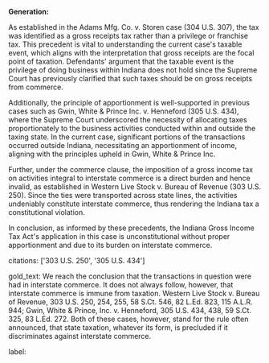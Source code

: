**Generation:**

As established in the Adams Mfg. Co. v. Storen case (304 U.S. 307), the tax was identified as a gross receipts tax rather than a privilege or franchise tax. This precedent is vital to understanding the current case's taxable event, which aligns with the interpretation that gross receipts are the focal point of taxation. Defendants' argument that the taxable event is the privilege of doing business within Indiana does not hold since the Supreme Court has previously clarified that such taxes should be on gross receipts from commerce.

Additionally, the principle of apportionment is well-supported in previous cases such as Gwin, White & Prince Inc. v. Henneford (305 U.S. 434), where the Supreme Court underscored the necessity of allocating taxes proportionately to the business activities conducted within and outside the taxing state. In the current case, significant portions of the transactions occurred outside Indiana, necessitating an apportionment of income, aligning with the principles upheld in Gwin, White & Prince Inc.

Further, under the commerce clause, the imposition of a gross income tax on activities integral to interstate commerce is a direct burden and hence invalid, as established in Western Live Stock v. Bureau of Revenue (303 U.S. 250). Since the ties were transported across state lines, the activities undeniably constitute interstate commerce, thus rendering the Indiana tax a constitutional violation.

In conclusion, as informed by these precedents, the Indiana Gross Income Tax Act's application in this case is unconstitutional without proper apportionment and due to its burden on interstate commerce.

citations: ['303 U.S. 250', '305 U.S. 434']

gold_text: We reach the conclusion that the transactions in question were had in interstate commerce. It does not always follow, however, that interstate commerce is immune from taxation. Western Live Stock v. Bureau of Revenue, 303 U.S. 250, 254, 255, 58 S.Ct. 546, 82 L.Ed. 823, 115 A.L.R. 944; Gwin, White & Prince, Inc. v. Henneford, 305 U.S. 434, 438, 59 S.Ct. 325, 83 L.Ed. 272. Both of these cases, however, stand for the rule often announced, that state taxation, whatever its form, is precluded if it discriminates against interstate commerce.

label: 